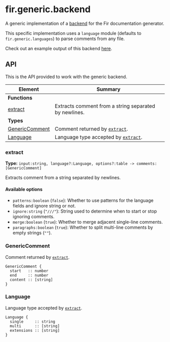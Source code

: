 # fir.generic.backend

A generic implementation of a [backend](/backend.md) for the Fir
documentation generator.

This specific implementation uses a `language` module (defaults to `fir.generic.languages`) to
parse comments from any file.

Check out an example output of this backend [here](/examples/generic-backend.html).

## API

This is the API provided to work with the generic backend.

| Element | Summary |
|---------|---------|
| **Functions** |  |
| [extract](#extract) | Extracts comment from a string separated by newlines. |
| **Types** |  |
| [GenericComment](#GenericComment) | Comment returned by [`extract`](#extract). |
| [Language](#Language) | Language type accepted by [`extract`](#extract). |

### extract

**Type:** `input:string, language?:Language, options?:table -> comments:[GenericComment]`  

Extracts comment from a string separated by newlines.


#### Available options

- `patterns:boolean` (`false`): Whether to use patterns for the language fields and ignore string or not.
- `ignore:string` (`"///"`): String used to determine when to start or stop ignoring comments.
- `merge:boolean` (`true`): Whether to merge adjacent single-line comments.
- `paragraphs:boolean` (`true`): Whether to split multi-line comments by empty strings (`""`).

### GenericComment

Comment returned by [`extract`](#extract).

```moon
GenericComment {
  start   :: number
  end     :: number
  content :: [string]
}
```

### Language

Language type accepted by [`extract`](#extract).

```moon
Language {
  single     :: string
  multi      :: [string]
  extensions :: [string]
}
```
